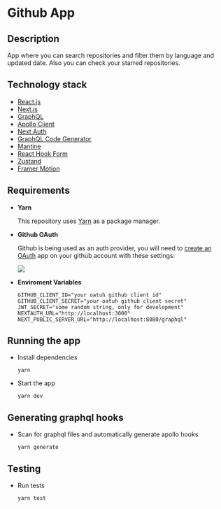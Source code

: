 # Github App

## Description

App where you can search repositories and filter them by language and updated date. Also you can check your starred repositories.

## Technology stack

- [React.js](https://reactjs.org/)
- [Next.js](https://nextjs.org/)
- [GraphQL](https://graphql.org/)
- [Apollo Client](https://www.apollographql.com/docs/react/)
- [Next Auth](https://next-auth.js.org/)
- [GraphQL Code Generator](https://www.graphql-code-generator.com/)
- [Mantine](https://mantine.dev/)
- [React Hook Form](https://react-hook-form.com/)
- [Zustand](https://github.com/pmndrs/zustand)
- [Framer Motion](https://www.framer.com/motion/)

## Requirements

- **Yarn**

  This repository uses [Yarn](https://classic.yarnpkg.com/lang/en/) as a package manager.

- **Github OAuth**

  Github is being used as an auth provider, you will need to [create an OAuth](https://docs.github.com/en/developers/apps/building-oauth-apps/creating-an-oauth-app) app on your github account with these settings:

  ![](https://res.cloudinary.com/ivanms1/image/upload/v1644078662/Screen_Shot_2022-02-06_at_1.28.01_AM_aa0u5l.png)

- **Enviroment Variables**

  ```
  GITHUB_CLIENT_ID="your oatuh github client id"
  GITHUB_CLIENT_SECRET="your oatuh github client secret"
  JWT_SECRET="some random string, only for development"
  NEXTAUTH_URL="http://localhost:3000"
  NEXT_PUBLIC_SERVER_URL="http://localhost:8080/graphql"
  ```

## Running the app

- Install dependencies

  ```
  yarn
  ```

- Start the app

  ```
  yarn dev
  ```

## Generating graphql hooks

- Scan for graphql files and automatically generate apollo hooks

  ```
  yarn generate
  ```

## Testing

- Run tests

  ```
  yarn test
  ```
